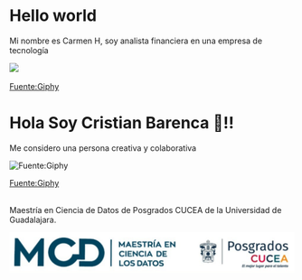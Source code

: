 # Hello world

Mi nombre es Carmen H, soy analista financiera en una empresa de tecnología 

![](https://i.giphy.com/media/v1.Y2lkPTc5MGI3NjExc2g3OWQ1dWwwanJmd2pnOG44d3Z3Mmx2dXNuNWE2anZ2ejc5dmRkNiZlcD12MV9pbnRlcm5hbF9naWZfYnlfaWQmY3Q9Zw/HzkZeQM6aHcodITVXf/giphy-downsized-large.gif)

[Fuente:Giphy](https://i.giphy.com/media/v1.Y2lkPTc5MGI3NjExc2g3OWQ1dWwwanJmd2pnOG44d3Z3Mmx2dXNuNWE2anZ2ejc5dmRkNiZlcD12MV9pbnRlcm5hbF9naWZfYnlfaWQmY3Q9Zw/HzkZeQM6aHcodITVXf/giphy-downsized-large.gif)


# Hola Soy Cristian Barenca 👋!!

Me considero una persona creativa y colaborativa

![Fuente:Giphy](https://i.giphy.com/media/v1.Y2lkPTc5MGI3NjExeWlhdG1tdTJpcWVtaXNseHR2MHZrbWtqN3dnYmFuYzZnazRmZTJ2dyZlcD12MV9pbnRlcm5hbF9naWZfYnlfaWQmY3Q9Zw/fUQ4rhUZJYiQsas6WD/giphy.gif)


[Fuente:Giphy](https://i.giphy.com/media/v1.Y2lkPTc5MGI3NjExeWlhdG1tdTJpcWVtaXNseHR2MHZrbWtqN3dnYmFuYzZnazRmZTJ2dyZlcD12MV9pbnRlcm5hbF9naWZfYnlfaWQmY3Q9Zw/fUQ4rhUZJYiQsas6WD/giphy.gif)

<br>
Maestría en Ciencia de Datos de Posgrados CUCEA de la Universidad de Guadalajara.  

![](https://raw.githubusercontent.com/vcuspinera/UDG_MCD_Project_Dev_I/main/actividades/img/MCD_logo.png)